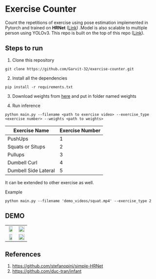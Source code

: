 
# Exercise Counter 
  
Count the repetitions of exercise using pose estimation implemented in Pytorch and trained on **HRNet** ([Link](https://arxiv.org/pdf/1902.09212.pdf)) .Model is also scalable to multiple person using YOLOv3. This repo is built on the top of this repo ([Link](https://github.com/stefanopini/simple-HRNet)).

## Steps to run   

 1. Clone this repository  

```
git clone https://github.com/Garvit-32/exercise-counter.git  
```    

 2. Install all the dependencies  

```  
pip install -r requirements.txt   
```  

3. Download weights from [here](https://drive.google.com/file/d/1---z6T5BDPvwfYF0xHfLrmVGOp6jY4qO/view?usp=sharing) and put in folder named weights

4. Run inference   
```  
python main.py --filename <path to exercise video> --exercise_type <exercise number> --weights <path to weights>  
```
| Exercise Name | Exercise Number |
|--|--|
| PushUps | 1 |
| Squats or Situps | 2 |
| Pullups | 3 |
| Dumbell Curl | 4 |
| Dumbell Side Lateral | 5 |
It can be extended to other exercise as well. 

Example  
```  
python main.py --filename 'demo_videos/squat.mp4' --exercise_type 2 
```  

## DEMO  
    

<table>
 <tr>
  <td align="center"><img src="gifs/pushups.gif" width="80%" height="auto" /></td>
  <td align="center"><img src="gifs/squat.gif" width="100%" height="auto" /></td>
  
 </tr>
  <tr>
  <td align="center"> <img src="gifs/dumbell.gif" width="70%" height="auto" /></td>
  <td align="center"><img src="gifs/pullups.gif" width="100%" height="auto" /></td>
 </tr>
</table>
  
    
  

## References
1. https://github.com/stefanopini/simple-HRNet
2. https://github.com/duc-tran/infant
